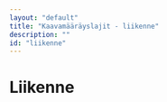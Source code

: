 ```yaml
---
layout: "default"
title: "Kaavamääräyslajit - liikenne"
description: ""
id: "liikenne"
---
```

# Liikenne